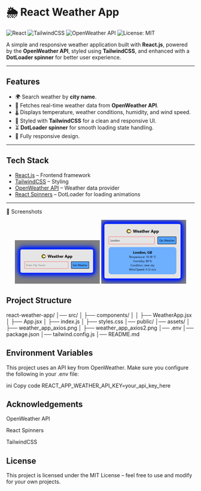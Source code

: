 # 🌦️ React Weather App

![React](https://img.shields.io/badge/React-18.2.0-61DAFB?logo=react&logoColor=white)
![TailwindCSS](https://img.shields.io/badge/TailwindCSS-3.4-38B2AC?logo=tailwind-css&logoColor=white)
![OpenWeather API](https://img.shields.io/badge/API-OpenWeather-1E90FF?logo=cloud&logoColor=white)
![License: MIT](https://img.shields.io/badge/License-MIT-yellow.svg)

A simple and responsive weather application built with **React.js**, powered by the **OpenWeather API**, styled using **TailwindCSS**, and enhanced with a **DotLoader spinner** for better user experience.

---

## Features

- 🌍 Search weather by **city name**.
- 📡 Fetches real-time weather data from **OpenWeather API**.
- 🌡️ Displays temperature, weather conditions, humidity, and wind speed.
- 🎨 Styled with **TailwindCSS** for a clean and responsive UI.
- ⏳ **DotLoader spinner** for smooth loading state handling.
- 📱 Fully responsive design.

---

## Tech Stack

- [React.js](https://reactjs.org/) – Frontend framework
- [TailwindCSS](https://tailwindcss.com/) – Styling
- [OpenWeather API](https://openweathermap.org/api) – Weather data provider
- [React Spinners](https://www.davidhu.io/react-spinners/) – DotLoader for loading animations

---

📸 Screenshots

<p align="center"> <img src="./src/assets/weather_app_axios.png" alt="Home Page" width="45%"/> <img src="./src/assets/weather_app_axios2.png" alt="Search Results" width="45%"/> </p>

## Project Structure

react-weather-app/
│── src/
│ ├── components/
│ │ ├── WeatherApp.jsx
│ ├── App.jsx
│ ├── index.js
│ ├── styles.css
│── public/
│── assets/
│ ├── weather_app_axios.png
│ ├──  weather_app_axios2.png
│── .env
│── package.json
│── tailwind.config.js
│── README.md

## Environment Variables

This project uses an API key from OpenWeather.
Make sure you configure the following in your .env file:

ini
Copy code
REACT_APP_WEATHER_API_KEY=your_api_key_here

## Acknowledgements

OpenWeather API

React Spinners

TailwindCSS

## License

This project is licensed under the MIT License – feel free to use and modify for your own projects.
